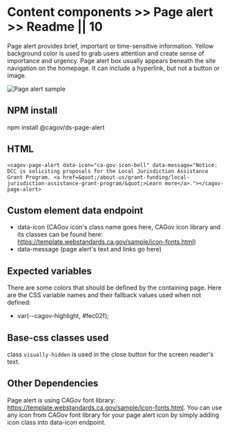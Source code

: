 # Content components >> Page alert >> Readme || 10

Page alert provides brief, important or time-sensitive information. Yellow background color is used to grab users attention and create sense of importance and urgency. Page alert box usually appears beneath the site navigation on the homepage. It can include a hyperlink, but not a button or image.

<img src="https://github.com/cagov/design-system/blob/page-alert/components/page-alert/img/page-alert.jpg?raw=true" alt="Page alert sample">


## NPM install

npm install @cagov/ds-page-alert


## HTML

```
<cagov-page-alert data-icon="ca-gov-icon-bell" data-message="Notice: DCC is soliciting proposals for the Local Jurisdiction Assistance Grant Program. <a href=&quot;/about-us/grant-funding/local-jurisdiction-assistance-grant-program/&quot;>Learn more</a>."></cagov-page-alert>

```

## Custom element data endpoint

- data-icon (CAGov icon's class name goes here, CAGov icon library and its classes can be found here: https://template.webstandards.ca.gov/sample/icon-fonts.html)
- data-message (page alert's text and links go here)


## Expected variables

There are some colors that should be defined by the containing page. Here are the CSS variable names and their fallback values used when not defined:


- var(--cagov-highlight, #fec02f);


## Base-css classes used

class `visually-hidden` is used in the close button for the screen reader's text.


## Other Dependencies

Page alert is using CAGov font library: https://template.webstandards.ca.gov/sample/icon-fonts.html. You can use any icon from CAGov font library for your page alert icon by simply adding icon class into data-icon endpoint.